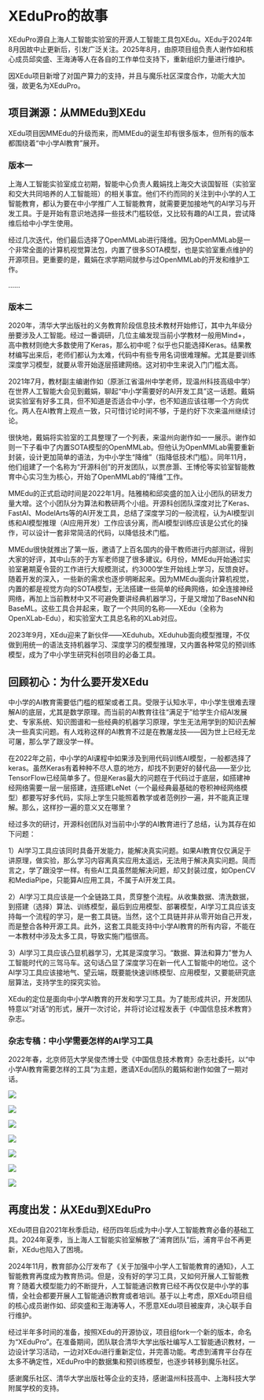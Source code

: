 # XEduPro的故事

XEduPro源自上海人工智能实验室的开源人工智能工具包XEdu。XEdu于2024年8月因故中止更新后，引发广泛关注。2025年8月，由原项目组负责人谢作如和核心成员邱奕盛、王海涛等人在各自的工作单位支持下，重新组织力量进行维护。

因XEdu项目新增了对国产算力的支持，并且与魔乐社区深度合作，功能大大加强，故更名为XEduPro。


## 项目渊源：从MMEdu到XEdu

XEdu项目因MMEdu的升级而来，而MMEdu的诞生却有很多版本，但所有的版本都围绕着“中小学AI教育”展开。

### 版本一

上海人工智能实验室成立初期，智能中心负责人戴娟找上海交大谈国智班（实验室和交大共同培养的人工智能班）的相关事宜。他们不约而同的关注到中小学的人工智能教育，都认为要在中小学推广人工智能教育，就需要更加接地气的AI学习与开发工具。于是开始有意识地选择一些技术门槛较低，又比较有趣的AI工具，尝试降维后给中小学生使用。

经过几次迭代，他们最后选择了OpenMMLab进行降维。因为OpenMMLab是一个非常全面的计算机视觉算法包，内置了很多SOTA模型，也是实验室重点维护的开源项目。更重要的是，戴娟在求学期间就参与过OpenMMLab的开发和维护工作。

……

### 版本二

2020年，清华大学出版社的义务教育阶段信息技术教材开始修订，其中九年级分册要涉及人工智能。经过一番调研，几位主编发现当前小学教材一般用Mind+，高中教材则绝大多数使用了Keras，那么初中呢？似乎也只能选择Keras。结果教材编写出来后，老师们都认为太难，代码中有些专用名词很难理解。尤其是要训练深度学习模型，就要从零开始逐层搭建网络。这对初中生来说入门门槛太高。

2021年7月，教材副主编谢作如（原浙江省温州中学老师，现温州科技高级中学）在世界人工智能大会见到戴娟，聊起“中小学需要好的AI开发工具”这一话题。戴娟说实验室有好多工具，但不知道是否适合中小学，也不知道应该往哪一个方向优化。两人在AI教育上观点一致，只可惜讨论时间不够，于是约好下次来温州继续讨论。

很快地，戴娟将实验室的工具整理了一个列表，来温州向谢作如一一展示。谢作如则一下子看中了内置SOTA模型的OpenMMLab。但他认为OpenMMLab需要重新封装，设计更加简单的语法，为中小学生“降维”（指降低技术门槛）。同年11月，他们组建了一个名称为“开源科创”的开发团队，以贾彦灏、王博伦等实验室智能教育中心实习生为核心，开始了OpenMMLab的“降维”工作。

MMEdu的正式启动时间是2022年1月。陆雅楠和邱奕盛的加入让小团队的研发力量大增。这个小团队分为算法和教研两个小组。开源科创团队深度对比了Keras、FastAI、ModelArts等的AI开发工具，总结了深度学习的一般流程，认为AI模型训练和AI模型推理（AI应用开发）工作应该分离，而AI模型训练应该是公式化的操作，可以设计一套非常简洁的代码，以降低技术门槛。

MMEdu很快就推出了第一版，邀请了上百名国内的骨干教师进行内部测试，得到大家的好评，其中山东的于方军老师提了很多建议。6月份，MMEdu开始通过实验室暑期夏令营的工作进行大规模测试，约3000学生开始线上学习，反馈良好。随着开发的深入，一些新的需求也逐步明晰起来。因为MMEdu面向计算机视觉，内置的都是视觉方向的SOTA模型，无法搭建一些简单的经典网络，如全连接神经网络，再加上当前教材中又不可避免要讲经典机器学习，于是又增加了BaseNN和BaseML。这些工具合并起来，取了一个共同的名称——XEdu（全称为OpenXLab-Edu），和实验室大工具总名称的XLab对应。

2023年9月，XEdu迎来了新伙伴——XEduhub。XEduhub面向模型推理，不仅做到用统一的语法支持机器学习、深度学习的模型推理，又内置各种常见的预训练模型，成为了中小学生研究科创项目的必备工具。

## 回顾初心：为什么要开发XEdu

中小学的AI教育需要低门槛的框架或者工具。受限于认知水平，中小学生很难去理解AI的底层，尤其是数学原理。而当前的AI教育往往“满足于”给学生介绍AI发展史、专家系统、知识图谱和一些经典的机器学习原理，学生无法用学到的知识去解决一些真实问题。有人戏称这样的AI教育不过是在教屠龙技——因为世上已经无龙可屠，那么学了跟没学一样。

在2022年之前，中小学的AI课程中如果涉及到用代码训练AI模型，一般都选择了keras。虽然Keras有着种种不尽人意的地方，却找不到更好的替代品——至少比TensorFlow已经简单多了。但是Keras最大的问题在于代码过于底层，如搭建神经网络需要一层一层搭建，连搭建LeNet（一个最经典最基础的卷积神经网络模型）都要写好多代码，实际上学生只能照着教学或者范例抄一遍，并不能真正理解。那么，这样抄一遍的意义又在哪里？

经过多次的研讨，开源科创团队对当前中小学的AI教育进行了总结，认为其存在如下问题：

1）AI学习工具应该同时具备开发能力，能解决真实问题。如果AI教育仅仅满足于讲原理，做实验，那么学习内容离真实应用太遥远，无法用于解决真实问题。简而言之，学了跟没学一样。有些AI工具虽然能解决问题，却又封装过度，如OpenCV和MediaPipe，只能算AI应用工具，不属于AI开发工具。 

2）AI学习工具应该是一个全链路工具，贯穿整个流程。从收集数据、清洗数据，到搭建（选择）算法、训练模型，最后到应用模型、部署模型，AI学习工具应该支持每一个流程的学习，是一套工具链。当然，这个工具链并非从零开始自己开发，而是整合各种开源工具。此外，这套工具能支持中小学AI教育的所有内容，不能在一本教材中涉及太多工具，导致实施门槛很高。

3）AI学习工具应该凸显机器学习，尤其是深度学习。“数据、算法和算力”誉为人工智能时代的三驾马车。这句话凸显了深度学习在新一代人工智能中的地位。这个AI学习工具应该接地气、望云端，既要能快速训练模型、应用模型，又要能研究底层算法，支持学生的探究实验。

XEdu的定位是面向中小学AI教育的开发和学习工具。为了能形成共识，开发团队特意以“对话”的形式，展开一次讨论，并将讨论过程发表于《中国信息技术教育》杂志。

### 杂志专稿：中小学需要怎样的AI学习工具

2022年春，北京师范大学吴俊杰博士受《中国信息技术教育》杂志社委托，以“中小学AI教育需要怎样的工具“为主题，邀请XEdu团队的戴娟和谢作如做了一期对话。

![](../images/about/magazine1.jpg)

![](../images/about/magazine2.jpg)

![](../images/about/magazine3.jpg)

![](../images/about/magazine4.jpg)

![](../images/about/magazine5.jpg)

![](../images/about/magazine6.jpg)

![](../images/about/magazine7.jpg)


## 再度出发：从XEdu到XEduPro


XEdu项目自2021年秋季启动，经历四年后成为中小学人工智能教育必备的基础工具。2024年夏季，当上海人工智能实验室解散了“浦育团队”后，浦育平台不再更新，XEdu也陷入了困境。

2024年11月，教育部办公厅发布了《关于加强中小学人工智能教育的通知》，人工智能教育再度成为教育热词。但是，没有好的学习工具，又如何开展人工智能教育？随着大模型能力的不断提升，人工智能通识教育已经不再仅仅是中小学的事情，全社会都要开展人工智能通识教育或者培训。基于以上考虑，原XEdu项目组的核心成员谢作如、邱奕盛和王海涛等人，不愿意XEdu项目被废弃，决心联手自行维护。

经过半年多时间的准备，按照XEdu的开源协议，项目组fork一个新的版本，命名为“XEduPro”。在准备期间，团队联合清华大学出版社编写人工智能通识教材，一边设计学习活动，一边对XEdu进行重新定位，并完善功能。考虑到浦育平台存在太多不确定性，XEduPro中的数据集和预训练模型，也逐步转移到魔乐社区。

感谢魔乐社区、清华大学出版社等企业的支持，感谢温州科技高中、上海科技大学附属学校的支持。




